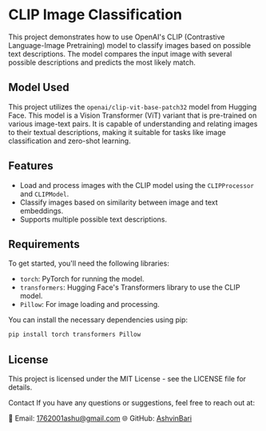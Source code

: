 # CLIP Image Classification

This project demonstrates how to use OpenAI's CLIP (Contrastive Language-Image Pretraining) model to classify images based on possible text descriptions. The model compares the input image with several possible descriptions and predicts the most likely match.

## Model Used

This project utilizes the `openai/clip-vit-base-patch32` model from Hugging Face. This model is a Vision Transformer (ViT) variant that is pre-trained on various image-text pairs. It is capable of understanding and relating images to their textual descriptions, making it suitable for tasks like image classification and zero-shot learning.

## Features
- Load and process images with the CLIP model using the `CLIPProcessor` and `CLIPModel`.
- Classify images based on similarity between image and text embeddings.
- Supports multiple possible text descriptions.

## Requirements

To get started, you'll need the following libraries:

- `torch`: PyTorch for running the model.
- `transformers`: Hugging Face's Transformers library to use the CLIP model.
- `Pillow`: For image loading and processing.

You can install the necessary dependencies using pip:

```bash
pip install torch transformers Pillow 
```
## License
This project is licensed under the MIT License - see the LICENSE file for details.

Contact
If you have any questions or suggestions, feel free to reach out at:

📧 Email: 1762001ashu@gmail.com
🌐 GitHub: [AshvinBari](https://github.com/AshvinBari)

